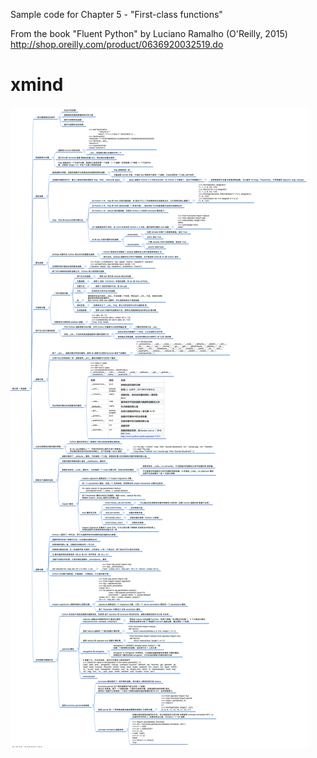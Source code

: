 Sample code for Chapter 5 - "First-class functions"

From the book "Fluent Python" by Luciano Ramalho (O'Reilly, 2015)
http://shop.oreilly.com/product/0636920032519.do

# xmind

![](chapter5.png)